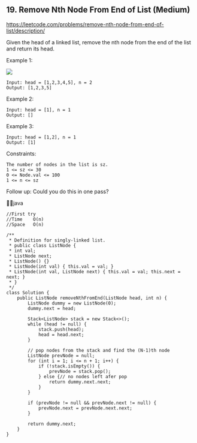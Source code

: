 ## 19. Remove Nth Node From End of List (Medium)
https://leetcode.com/problems/remove-nth-node-from-end-of-list/description/

Given the head of a linked list, remove the nth node from the end of the list and return its head.

 

Example 1:

![](https://assets.leetcode.com/uploads/2020/10/03/remove_ex1.jpg)

    Input: head = [1,2,3,4,5], n = 2
    Output: [1,2,3,5]
Example 2:

    Input: head = [1], n = 1
    Output: []
Example 3:
    
    Input: head = [1,2], n = 1
    Output: [1]
     

Constraints:

    The number of nodes in the list is sz.
    1 <= sz <= 30
    0 <= Node.val <= 100
    1 <= n <= sz
     

Follow up: Could you do this in one pass?




🧑‍🚀java

    //First try
    //Time    O(n)
    //Space   O(n)
  
    /**
     * Definition for singly-linked list.
     * public class ListNode {
     * int val;
     * ListNode next;
     * ListNode() {}
     * ListNode(int val) { this.val = val; }
     * ListNode(int val, ListNode next) { this.val = val; this.next = next; }
     * }
     */
    class Solution {
        public ListNode removeNthFromEnd(ListNode head, int n) {
            ListNode dummy = new ListNode(0);
            dummy.next = head;
    
            Stack<ListNode> stack = new Stack<>();
            while (head != null) {
                stack.push(head);
                head = head.next;
            }
    
            // pop nodes from the stack and find the (N-1)th node
            ListNode prevNode = null;
            for (int i = 1; i <= n + 1; i++) {
                if (!stack.isEmpty()) {
                    prevNode = stack.pop();
                } else {// no nodes left afer pop
                    return dummy.next.next;
                }
            }
    
            if (prevNode != null && prevNode.next != null) {
                prevNode.next = prevNode.next.next;
            }
    
            return dummy.next;
        }
    }

